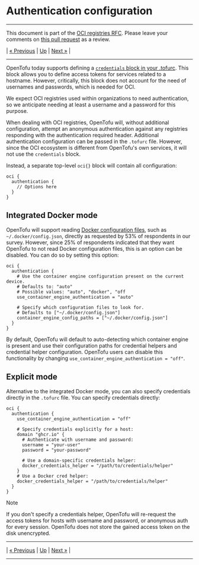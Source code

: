 # Authentication configuration

---

This document is part of the [OCI registries RFC](../20241206-oci-registries.md).  Please leave your comments on [this pull request](https://github.com/opentofu/opentofu/pull/2163) as a review.

| [« Previous](6-modules.md) | [Up](../20241206-oci-registries.md) | [Next »](8-open-questions.md) |

---

OpenTofu today supports defining a [`credentials` block in your .tofurc](https://opentofu.org/docs/cli/config/config-file/#credentials). This block allows you to define access tokens for services related to a hostname. However, critically, this block does not account for the need of usernames and passwords, which is needed for OCI.

We expect OCI registries used within organizations to need authentication, so we anticipate needing at least a username and a password for this purpose.

When dealing with OCI registries, OpenTofu will, without additional configuration, attempt an anonymous authentication against any registries responding with the authentication required header. Additional authentication configuration can be passed in the `.tofurc` file. However, since the OCI ecosystem is different from OpenTofu's own services, it will not use the `credentials` block.

Instead, a separate top-level `oci{}` block will contain all configuration:

```hcl
oci {
  authentication {
    // Options here
  }
}
```

## Integrated Docker mode

OpenTofu will support reading [Docker configuration files](https://github.com/moby/moby/blob/131e2bf12b2e1b3ee31b628a501f96bbb901f479/cliconfig/config.go#L49), such as `~/.docker/config.json`, directly as requested by 53% of respondents in our survey. However, since 25% of respondents indicated that they want OpenTofu to not read Docker configuration files, this is an option can be disabled. You can do so by setting this option:

```hcl
oci {
  authentication {
    # Use the container engine configuration present on the current device.
    # Defaults to: "auto"
    # Possible values: "auto", "docker", "off
    use_container_engine_authentication = "auto"

    # Specify which configuration files to look for.
    # Defaults to ["~/.docker/config.json"]
    container_engine_config_paths = ["~/.docker/config.json"]
  }
}
```

By default, OpenTofu will default to auto-detecting which container engine is present and use their configuration paths for credential helpers and credential helper configuration. OpenTofu users can disable this functionality by changing `use_container_engine_authentication = "off"`.

## Explicit mode

Alternative to the integrated Docker mode, you can also specify credentials directly in the `.tofurc` file. You can specify credentials directly:

```hcl
oci {
  authentication {
    use_container_engine_authentication = "off"
    
    # Specify credentials explicitly for a host:
    domain "ghcr.io" {
      # Authenticate with username and password:
      username = "your-user"
      password = "your-password"

      # Use a domain-specific credentials helper:
      docker_credentials_helper = "/path/to/credentials/helper"
    }
    # Use a Docker cred helper:
    docker_credentials_helper = "/path/to/credentials/helper"
  }
}
```

> [!NOTE]
> If you don't specify a credentials helper, OpenTofu will re-request the access tokens for hosts with username and password, or anonymous auth for every session. OpenTofu does not store the gained access token on the disk unencrypted.

---

| [« Previous](6-modules.md) | [Up](../20241206-oci-registries.md) | [Next »](8-open-questions.md) |

---
